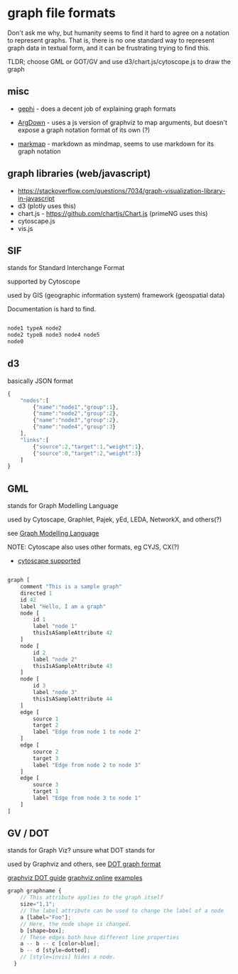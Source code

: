 
# graph file formats

Don't ask me why, but humanity seems to find it hard to agree on a notation to represent graphs.  That is, there is no one standard way to represent graph data in textual form, and it can be frustrating trying to find this.

TLDR; choose GML or GOT/GV and use d3/chart.js/cytoscope.js to draw the graph

## misc 
- [gephi](https://gephi.org/users/supported-graph-formats/) - does a decent job of explaining graph formats

- [ArgDown](https://argdown.org/) - uses a js version of graphviz to map arguments, but doesn't expose a graph notation format of its own (?)
- [markmap](https://markmap.js.org/repl/) - markdown as mindmap, seems to use markdown for its graph notation


## graph libraries (web/javascript)
- https://stackoverflow.com/questions/7034/graph-visualization-library-in-javascript
- d3 (plotly uses this)
- chart.js - https://github.com/chartjs/Chart.js (primeNG uses this)
- cytoscape.js
- vis.js


## SIF
stands for Standard Interchange Format

supported by Cytoscope

used by GIS (geographic information system) framework (geospatial data)

Documentation is hard to find.

``` javascript

node1 typeA node2
node2 typeB node3 node4 node5
node0

```

## d3

basically JSON format

```javascript
{
	"nodes":[
		{"name":"node1","group":1},
		{"name":"node2","group":2},
		{"name":"node3","group":2},
		{"name":"node4","group":3}
	],
	"links":[
		{"source":2,"target":1,"weight":1},
		{"source":0,"target":2,"weight":3}
	]
}
```


## GML
stands for Graph Modelling Language

used by Cytoscape, Graphlet, Pajek, yEd, LEDA, NetworkX, and others(?)

see [Graph Modelling Language](https://en.wikipedia.org/wiki/Graph_Modelling_Language)

NOTE: Cytoscape also uses other formats, eg CYJS, CX(?)

- [cytoscape supported](http://manual.cytoscape.org/en/stable/Supported_Network_File_Formats.html)

```javascript

graph [
	comment "This is a sample graph"
	directed 1
	id 42
	label "Hello, I am a graph"
	node [
		id 1
		label "node 1"
		thisIsASampleAttribute 42
	]
	node [
		id 2
		label "node 2"
		thisIsASampleAttribute 43
	]
	node [
		id 3
		label "node 3"
		thisIsASampleAttribute 44
	]
	edge [
		source 1
		target 2
		label "Edge from node 1 to node 2"
	]
	edge [
		source 2
		target 3
		label "Edge from node 2 to node 3"
	]
	edge [
		source 3
		target 1
		label "Edge from node 3 to node 1"
	]
]

```

## GV / DOT
stands for Graph Viz? unsure what DOT stands for

used by Graphviz and others, see [DOT graph format](https://en.wikipedia.org/wiki/DOT_(graph_description_language))

[graphviz DOT guide](https://www.graphviz.org/pdf/dotguide.pdf)
[graphviz online](https://dreampuf.github.io/GraphvizOnline)
[examples](http://www.graphviz.org/gallery/)


```javascript
graph graphname {
    // This attribute applies to the graph itself
    size="1,1";
    // The label attribute can be used to change the label of a node
    a [label="Foo"];
    // Here, the node shape is changed.
    b [shape=box];
    // These edges both have different line properties
    a -- b -- c [color=blue];
    b -- d [style=dotted];
    // [style=invis] hides a node.
  }
```

<script>
  document.title = "Graph Formats";
</script>
